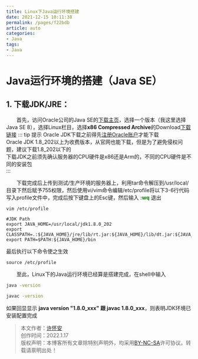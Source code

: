 ```yaml
---
title: Linux下Java运行环境搭建
date: 2021-12-15 10:11:38
permalink: /pages/f22bdb
article: auto
categories:
- Java
tags:
- Java
---
```


# Java运行环境的搭建（Java SE）

## **1. 下载JDK/JRE：**

&ensp;&ensp;&ensp;&ensp;首先，访问Oracle公司的Java SE的[下载主页](http://www.oracle.com/technetwork/java/javase/downloads/index.html)，选择一个版本（我这里选择Java SE 8），选择Linux栏目，选择**x86 Compressed Archive**的Download[下载链接](https://www.oracle.com/java/technologies/downloads/#java8-linux)
::: tip 提示
Oracle JDK下载之前得先[注册Oracle账户](https://profile.oracle.com/myprofile/account/create-account.jspx)才能下载  
Oracle JDK 1.8_202以上为收费版本，从官网也能下载，但是为了避免侵权问题，建议下载1.8_202以下的  
下载JDK之前须先确认服务器的CPU硬件是x86还是Arm的，不同的CPU硬件是不同的安装包  
:::

&ensp;&ensp;&ensp;&ensp;下载完成后上传到测试/生产环境的服务器上，利用tar命令解压到/usr/local/目录下然后赋予755权限，然后使用vi/vim命令编辑/etc/profile将以下3-6行代码写入profile文件中，完成后按下键盘上的Esc键，然后输入 **<font color="green">:wq</font>** 退出
```shell
vim /etc/profile

#JDK Path
export JAVA_HOME=/usr/local/jdk1.8.0_202
export CLASSPATH=.:${JAVA_HOME}/jre/lib/rt.jar:${JAVA_HOME}/lib/dt.jar:${JAVA_HOME}/lib/tools.jar
export PATH=$PATH:${JAVA_HOME}/bin
```
最后执行以下命令使之生效
```shell
source /etc/profile
```
&ensp;&ensp;&ensp;&ensp;至此，Linux下的Java运行环境已经算是搭建完成，在shell中输入
```sh
java -version 

javac -version
```
如果回显显示 **java version "1.8.0_xxx" 跟 javac 1.8.0_xxx**，则表明JDK环境已安装配置完成

>本文作者：[许怀安](https://www.dbsecurity.com.cn/)
><br/>创作时间：2022.1.17
><br/>版权声明：本博客所有文章除特别声明外，均采用[BY-NC-SA](https://creativecommons.org/licenses/by-nc-sa/4.0/zh-CN/)许可协议。转载请禀明出处！

